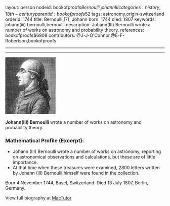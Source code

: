 layout: person
nodeid: bookofproofs$Bernoulli_JohannIII
categories: history,18th-century
parentid: bookofproofs$52
tags: astronomy,origin-switzerland
orderid: 1744
title: Bernoulli (7), Johann
born: 1744
died: 1807
keywords: johann(iii) bernoulli,bernoulli
description: Johann(III) Bernoulli wrote a number of works on astronomy and probability theory.
references: bookofproofs$6909
contributors: @J-J-O'Connor,@E-F-Robertson,bookofproofs

---



---

![Bernoulli_Johann(III).jpg](https://github.com/bookofproofs/bookofproofs.github.io/blob/main/_sources/_assets/images/portraits/Bernoulli_Johann(III).jpg?raw=true)

**Johann(III) Bernoulli** wrote a number of works on astronomy and probability theory.

### Mathematical Profile (Excerpt):
* Johann (III) Bernoulli wrote a number of works on astronomy, reporting on astronomical observations and calculations, but these are of little importance.
* At that time when these treasures were examined, 2800 letters written by Johann (III) Bernoulli himself were found in the collection.

Born 4 November 1744, Basel, Switzerland. Died 13 July 1807, Berlin, Germany.

View full biography at [MacTutor](https://mathshistory.st-andrews.ac.uk/Biographies/Bernoulli_Johann(III)/)
